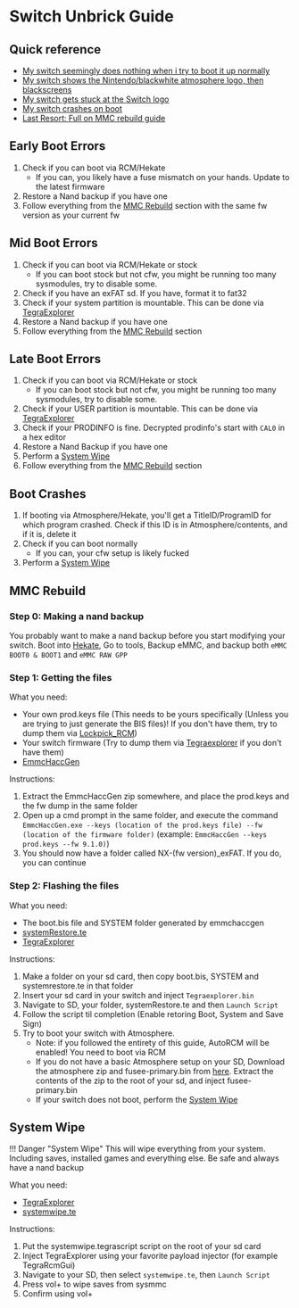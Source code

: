 # Switch Unbrick Guide

## Quick reference
- [My switch seemingly does nothing when i try to boot it up normally](#early-boot-errors)
- [My switch shows the Nintendo/blackwhite atmosphere logo, then blackscreens](#mid-boot-errors)
- [My switch gets stuck at the Switch logo](#late-boot-errors)
- [My switch crashes on boot](#boot-crashes)
- [Last Resort: Full on MMC rebuild guide](#mmc-rebuild)

## Early Boot Errors

1. Check if you can boot via RCM/Hekate
    - If you can, you likely have a fuse mismatch on your hands. Update to the latest firmware
2. Restore a Nand backup if you have one
3. Follow everything from the [MMC Rebuild](#mmc-rebuild) section with the same fw version as your current fw

## Mid Boot Errors

1. Check if you can boot via RCM/Hekate or stock
    - If you can boot stock but not cfw, you might be running too many sysmodules, try to disable some.
2. Check if you have an exFAT sd. If you have, format it to fat32 
3. Check if your system partition is mountable. This can be done via [TegraExplorer](https://github.com/suchmememanyskill/TegraExplorer/releases)
4. Restore a Nand backup if you have one
5. Follow everything from the [MMC Rebuild](#mmc-rebuild) section

## Late Boot Errors

1. Check if you can boot via RCM/Hekate or stock
    - If you can boot stock but not cfw, you might be running too many sysmodules, try to disable some.
2. Check if your USER partition is mountable. This can be done via [TegraExplorer](https://github.com/suchmememanyskill/TegraExplorer/releases)
3. Check if your PRODINFO is fine. Decrypted prodinfo's start with `CAL0` in a hex editor
4. Restore a Nand Backup if you have one
5. Perform a [System Wipe](#system-wipe)
6. Follow everything from the [MMC Rebuild](#mmc-rebuild) section

## Boot Crashes

1. If booting via Atmosphere/Hekate, you'll get a TitleID/ProgramID for which program crashed. Check if this ID is in Atmosphere/contents, and if it is, delete it
2. Check if you can boot normally
    - If you can, your cfw setup is likely fucked
3. Perform a [System Wipe](#system-wipe)


## MMC Rebuild

### Step 0: Making a nand backup
You probably want to make a nand backup before you start modifying your switch. Boot into [Hekate](https://github.com/CTCaer/hekate/releases), Go to tools, Backup eMMC, and backup both `eMMC BOOT0 & BOOT1` and `eMMC RAW GPP`

### Step 1: Getting the files

What you need:

- Your own prod.keys file (This needs to be yours specifically (Unless you are trying to just generate the BIS files)! If you don't have them, try to dump them via [Lockpick_RCM](https://github.com/shchmue/Lockpick_RCM/releases))
- Your switch firmware (Try to dump them via [Tegraexplorer](https://github.com/suchmememanyskill/TegraExplorer/releases) if you don't have them)
- [EmmcHaccGen](https://github.com/suchmememanyskill/EmmcHaccGen/releases)

Instructions:

1. Extract the EmmcHaccGen zip somewhere, and place the prod.keys and the fw dump in the same folder
2. Open up a cmd prompt in the same folder, and execute the command `EmmcHaccGen.exe --keys (location of the prod.keys file) --fw (location of the firmware folder)` (example: `EmmcHaccGen --keys prod.keys --fw 9.1.0)`)
3. You should now have a folder called NX-(fw version)_exFAT. If you do, you can continue

### Step 2: Flashing the files

What you need:

- The boot.bis file and SYSTEM folder generated by emmchaccgen
- <a href="https://suchmememanyskill.github.io/TegraScript/scripts/systemRestore.te" download>systemRestore.te</a>
- [TegraExplorer](https://github.com/suchmememanyskill/TegraExplorer/releases) 

Instructions:

1. Make a folder on your sd card, then copy boot.bis, SYSTEM and systemrestore.te in that folder
2. Insert your sd card in your switch and inject `Tegraexplorer.bin`
3. Navigate to SD, your folder, systemRestore.te and then `Launch Script`
4. Follow the script til completion (Enable retoring Boot, System and Save Sign)
5. Try to boot your switch with Atmosphere.
    - Note: if you followed the entirety of this guide, AutoRCM will be enabled! You need to boot via RCM
    - If you do not have a basic Atmosphere setup on your SD, Download the atmosphere zip and fusee-primary.bin from [here](https://github.com/Atmosphere-NX/Atmosphere/releases). Extract the contents of the zip to the root of your sd, and inject fusee-primary.bin
    - If your switch does not boot, perform the [System Wipe](#system-wipe)

## System Wipe

!!! Danger "System Wipe"
    This will wipe everything from your system. Including saves, installed games and everything else. Be safe and always have a nand backup

What you need:

- [TegraExplorer](https://github.com/suchmememanyskill/TegraExplorer/releases)
- <a href="https://suchmememanyskill.github.io/TegraScript/scripts/systemwipe.te" download>systemwipe.te</a>

Instructions:

1. Put the systemwipe.tegrascript script on the root of your sd card
2. Inject TegraExplorer using your favorite payload injector (for example TegraRcmGui)
3. Navigate to your SD, then select `systemwipe.te`, then `Launch Script`
4. Press vol+ to wipe saves from sysmmc
5. Confirm using vol+
